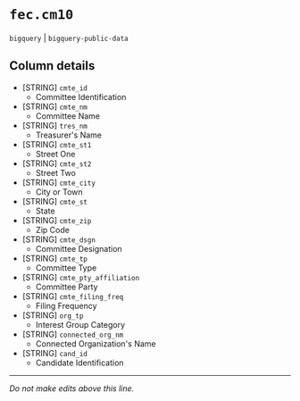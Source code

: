 # `fec.cm10`
`bigquery` | `bigquery-public-data`

## Column details
* [STRING]    `cmte_id`
  - Committee Identification
* [STRING]    `cmte_nm`
  - Committee Name
* [STRING]    `tres_nm`
  - Treasurer's Name
* [STRING]    `cmte_st1`
  - Street One
* [STRING]    `cmte_st2`
  - Street Two
* [STRING]    `cmte_city`
  - City or Town
* [STRING]    `cmte_st`
  - State
* [STRING]    `cmte_zip`
  - Zip Code
* [STRING]    `cmte_dsgn`
  - Committee Designation
* [STRING]    `cmte_tp`
  - Committee Type
* [STRING]    `cmte_pty_affiliation`
  - Committee Party
* [STRING]    `cmte_filing_freq`
  - Filing Frequency
* [STRING]    `org_tp`
  - Interest Group Category
* [STRING]    `connected_org_nm`
  - Connected Organization's Name
* [STRING]    `cand_id`
  - Candidate Identification

-------------------------------------------------------------------------------
*Do not make edits above this line.*
